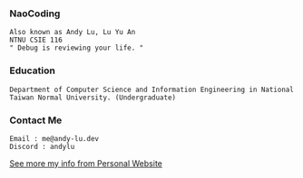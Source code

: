 <h3 align="left">NaoCoding</h3>

```
Also known as Andy Lu, Lu Yu An
NTNU CSIE 116
" Debug is reviewing your life. "
```

<h3 align="left">Education </h3>

```
Department of Computer Science and Information Engineering in National Taiwan Normal University. (Undergraduate)
```

<h3 align="left">Contact Me </h3>

```
Email : me@andy-lu.dev
Discord : andylu
```


[See more my info from Personal Website](https://blog.andy-lu.dev/)









